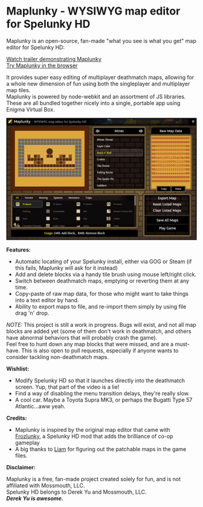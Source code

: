 # Maplunky - WYSIWYG map editor for Spelunky HD

Maplunky is an open-source, fan-made "what you see is what you get" map editor for Spelunky HD:

[Watch trailer demonstrating Maplunky](https://www.youtube.com/watch?v=ZusFE2Uu8qA)  
[Try Maplunky in the browser](http://codepen.io/ryanmcnz/full/VapxVm/)

It provides super easy editing of multiplayer deathmatch maps, allowing for a whole new dimension of fun using both the singleplayer and multiplayer map tiles.  
Maplunky is powered by node-webkit and an assortment of JS libraries. These are all bundled together nicely into a single, portable app using Enigma Virtual Box.

![](https://raw.githubusercontent.com/ryanmcnz/maplunky/master/screenshot.jpg)

**Features:**

 - Automatic locating of your Spelunky install, either via GOG or Steam (if this fails, Maplunky will ask for it instead)
 - Add and delete blocks via a handy tile brush using mouse left/right click.
 - Switch between deathmatch maps, emptying or reverting them at any time.
 - Copy-paste of raw map data, for those who might want to take things into a text editor by hand.
 - Ability to export maps to file, and re-import them simply by using file drag 'n' drop.

*NOTE:* This project is still a work in progress. Bugs will exist, and not all map blocks are added yet (some of them don't work in deathmatch, and others have abnormal behaviors that will probably crash the game).  
Feel free to hunt down any map blocks that were missed, and are a must-have. This is also open to pull requests, especially if anyone wants to consider tackling non-deathmatch maps.

**Wishlist:**
- Modify Spelunky HD so that it launches directly into the deathmatch screen. Yup, that part of the video is a lie!
- Find a way of disabling the menu transition delays, they're really slow.
- A cool car. Maybe a Toyota Supra MK3, or perhaps the Bugatti Type 57 Atlantic...aww yeah.

**Credits:**
- Maplunky is inspired by the original map editor that came with [Frozlunky](http://sashavol.com/frozlunky/), a Spelunky HD mod that adds the brilliance of co-op gameplay
- A big thanks to [Liam](https://github.com/LiamKarlMitchell) for figuring out the patchable maps in the game files.

**Disclaimer:**

Maplunky is a free, fan-made project created solely for fun, and is not affiliated with Mossmouth, LLC.  
Spelunky HD belongs to Derek Yu and Mossmouth, LLC.  
***Derek Yu is awesome.***
